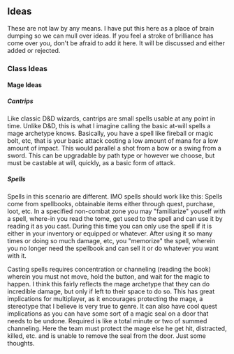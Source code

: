 ## Ideas
These are not law by any means. I have put this here as a place of brain dumping so we can mull over ideas. If you feel a stroke of brilliance has come over you, don't be afraid to add it here. It will be discussed and either added or rejected.

### Class Ideas

#### Mage Ideas
##### Cantrips
Like classic D&D wizards, cantrips are small spells usable at any point in time. Unlike D&D, this is what I imagine calling the basic at-will spells a mage archetype knows. Basically, you have a spell like fireball or magic bolt, etc, that is your basic attack costing a low amount of mana for a low amount of impact. This would parallel a shot from a bow or a swing from a sword. This can be upgradable by path type or however we choose, but must be castable at will, quickly, as a basic form of attack.

##### Spells 
Spells in this scenario are different. IMO spells should work like this: Spells come from spellbooks, obtainable items either through quest, purchase, loot, etc. In a specified non-combat zone you may "familiarize" youself with a spell, where-in you read the tome, get used to the spell and can use it by reading it as you cast. During this time you can only use the spell if it is either in your inventory or equipped or whatever. After using it so many times or doing so much damage, etc, you "memorize" the spell, wherein you no longer need the spellbook and can sell it or do whatever you want with it.

Casting spells requires concentration or channeling (reading the book) wherein you must not move, hold the button, and wait for the magic to happen. I think this fairly reflects the mage archetype that they can do incredible damage, but only if left to their space to do so. This has great implications for multiplayer, as it encourages protecting the mage, a stereotype that I believe is very true to genre. It can also have cool quest implications as you can have some sort of a magic seal on a door that needs to be undone. Required is like a total minute or two of summed channeling. Here the team must protect the mage else he get hit, distracted, killed, etc. and is unable to remove the seal from the door. Just some thoughts.
